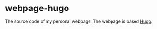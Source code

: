 # webpage-hugo
The source code of my personal webpage. The webpage is based [Hugo](http://gohugo.io/).
